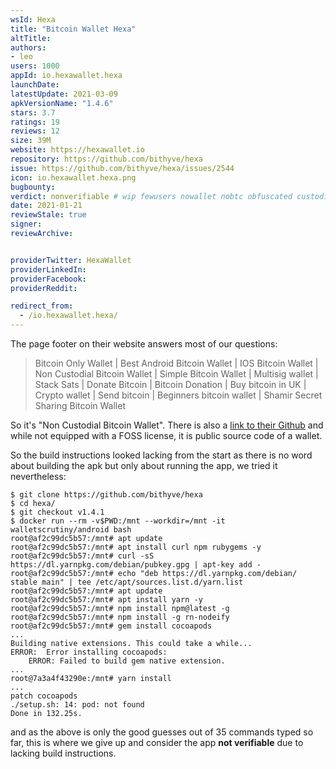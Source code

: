 ```yaml
---
wsId: Hexa
title: "Bitcoin Wallet Hexa"
altTitle: 
authors:
- leo
users: 1000
appId: io.hexawallet.hexa
launchDate: 
latestUpdate: 2021-03-09
apkVersionName: "1.4.6"
stars: 3.7
ratings: 19
reviews: 12
size: 39M
website: https://hexawallet.io
repository: https://github.com/bithyve/hexa
issue: https://github.com/bithyve/hexa/issues/2544
icon: io.hexawallet.hexa.png
bugbounty: 
verdict: nonverifiable # wip fewusers nowallet nobtc obfuscated custodial nosource nonverifiable reproducible bounty defunct
date: 2021-01-21
reviewStale: true
signer: 
reviewArchive:


providerTwitter: HexaWallet
providerLinkedIn: 
providerFacebook: 
providerReddit: 

redirect_from:
  - /io.hexawallet.hexa/
---
```



The page footer on their website answers most of our questions:

> Bitcoin Only Wallet \| Best Android Bitcoin Wallet \| IOS Bitcoin Wallet \| Non
  Custodial Bitcoin Wallet \| Simple Bitcoin Wallet \| Multisig wallet \| Stack
  Sats \| Donate Bitcoin \| Bitcoin Donation \| Buy bitcoin in UK \| Crypto wallet \|
  Send bitcoin \| Beginners bitcoin wallet \| Shamir Secret Sharing Bitcoin Wallet

So it's "Non Custodial Bitcoin Wallet". There is also a
[link to their Github](https://github.com/bithyve/hexa) and while not equipped
with a FOSS license, it is public source code of a wallet.

So the build instructions looked lacking from the start as there is no word
about building the apk but only about running the app, we tried it nevertheless:

```
$ git clone https://github.com/bithyve/hexa
$ cd hexa/
$ git checkout v1.4.1
$ docker run --rm -v$PWD:/mnt --workdir=/mnt -it walletscrutiny/android bash
root@af2c99dc5b57:/mnt# apt update
root@af2c99dc5b57:/mnt# apt install curl npm rubygems -y
root@af2c99dc5b57:/mnt# curl -sS https://dl.yarnpkg.com/debian/pubkey.gpg | apt-key add -
root@af2c99dc5b57:/mnt# echo "deb https://dl.yarnpkg.com/debian/ stable main" | tee /etc/apt/sources.list.d/yarn.list
root@af2c99dc5b57:/mnt# apt update
root@af2c99dc5b57:/mnt# apt install yarn -y
root@af2c99dc5b57:/mnt# npm install npm@latest -g
root@af2c99dc5b57:/mnt# npm install -g rn-nodeify
root@af2c99dc5b57:/mnt# gem install cocoapods
...
Building native extensions. This could take a while...
ERROR:  Error installing cocoapods:
	ERROR: Failed to build gem native extension.
...
root@7a3a4f43290e:/mnt# yarn install
...
patch cocoapods
./setup.sh: 14: pod: not found
Done in 132.25s.
```

and as the above is only the good guesses out of 35 commands typed so far, this
is where we give up and consider the app **not verifiable** due to lacking build
instructions.
